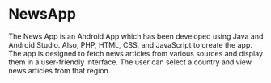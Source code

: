 # NewsApp
The News App is an Android App which has been developed using Java and Android Studio. Also, PHP, HTML, CSS, and JavaScript to create the app. The app is designed to fetch news articles from various sources and display them in a user-friendly interface. The user can select a country and view news articles from that region.
